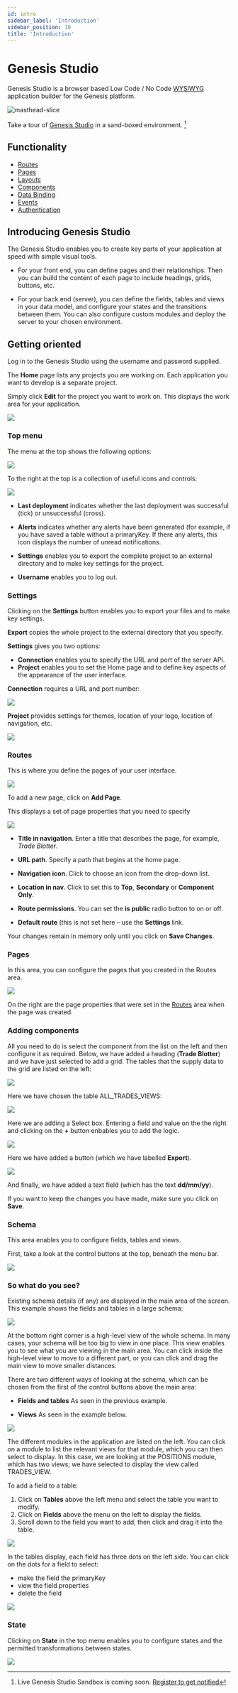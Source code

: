 ```yaml
---
id: intro
sidebar_label: 'Introduction'
sidebar_position: 10
title: 'Introduction'
---
```


# Genesis Studio

Genesis Studio is a browser based Low Code / No Code [WYSIWYG](https://en.wikipedia.org/wiki/WYSIWYG) 
application builder for the Genesis platform.

![masthead-slice](/img/genesis-studio-banner.png "Gensis Studio")

Take a tour of [Genesis Studio](#) in a sand-boxed environment. [^1]

## Functionality

- [Routes](routes.md)
- [Pages](pages.md)
- [Layouts](layouts.md)
- [Components](components.md)
- [Data Binding](data-binding.md)
- [Events](events.md)
- [Authentication](authentication.md)


[^1]: Live Genesis Studio Sandbox is coming soon. [Register to get notified](https://genesis.global/contact-us/) 

## Introducing Genesis Studio
The Genesis Studio enables you to create key parts of your application at speed with simple visual tools.

* For your front end, you can define pages and their relationships. Then you can build the content of each page to include headings, grids, buttons, etc.

* For your back end (server), you can define the fields, tables and views in your data model, and configure your states and the transitions between them. You can also configure custom modules and deploy the server to your chosen environment.

## Getting oriented
Log in to the Genesis Studio using the username and password supplied.

The **Home** page lists any projects you are working on. Each application you want to develop is a separate project. 

Simply click **Edit** for the project you want to work on. This displays the work area for your application.

![](/img/Studio1Landing.png)

### Top menu
The menu at the top shows the following options:

![](/img/studio-menu-1.png)

To the right at the top is a collection of useful icons and controls:

![](/img/studio-controls.png)


* **Last deployment** indicates whether the last deployment was successful (tick) or unsuccessful (cross).

* **Alerts** indicates whether any alerts have been generated (for example, if you have saved a table without a primaryKey. If there any alerts, this icon displays the number of unread notifications.

* **Settings** enables you to export the complete project to an external directory and to make key settings for the project.

* **Username** enables you to log out.

### Settings
Clicking on the **Settings** button enables you to export your files and to make key settings.

**Export** copies the whole project to the external directory that you specify.

**Settings** gives you two options:

* **Connection** enables you to specify the URL and port of the server API.
* **Project** enables you to set the Home page and to define key aspects of the appearance of the user interface.

**Connection** requires a URL and port number:

![](/img/settings-connection.png)

**Project** provides settings for themes, location of your logo, location of navigation, etc.

![](/img/settings-project.png)


### Routes
This is where you define the pages of your user interface.

![](/img/routes1.png)

To add a new page, click on **Add Page**.

This displays a set of page properties that you need to specify

![](/img/routes2.png)


* **Title in navigation**. Enter a title that describes the page, for example, _Trade Blotter_.

* **URL path**. Specify a path that begins at the home page.

* **Navigation icon**. Click to choose an icon from the drop-down list.

* **Location in nav**. Click to set this to **Top**, **Secondary** or **Component Only**.

* **Route permissions**. You can set the **is public** radio button to on or off.

* **Default route** (this is not set here – use the **Settings** link.

Your changes remain in memory only until you click on **Save Changes**.

### Pages

In this area, you can configure the pages that you created in the Routes area. 


![](/img/s.png)

On the right are the page properties that were set in the [Routes](/needs_new_home/genesis-studio/routes/#routes) area when the page was created.

### Adding components
All you need to do is select the component from the list on the left and then configure it as required.
Below, we have added a heading (**Trade Blotter**) and we have just selected to add a grid. The tables that the supply data to the grid are listed on the left:


![](/img/Studio5.png)

Here we have chosen the table ALL_TRADES_VIEWS:

![](/img/Studio6.png)


Here we are adding a Select box. Entering a field and value on the the right and clicking on the **+** button enbables you to add the logic.

![](/img/Studio7.png)

Here we have added a button (which we have labelled **Export**).


![](/img/Studio8.png)

And finally, we have added a text field (which has the text **dd/mm/yy**).

If you want to keep the changes you have made, make sure you click on **Save**.

### Schema
This area enables you to configure fields, tables and views.

First, take a look at the control buttons at the top, beneath the menu bar.

![](/img/schema-menu.png)

### So what do you see?
Existing schema details (if any) are displayed in the main area of the screen. This example shows the fields and tables in a large schema:

![](/img/Studioschema1.png)

At the bottom right corner is a high-level view of the whole schema. In many cases, your schema will be too big to view in one place. This view enables you to see what you are viewing in the main area. You can click inside the high-level view to move to a different part, or you can click and drag the main view to move smaller distances.

There are two different ways of looking at the schema, which can be chosen from the first of the control buttons above the main area:

* **Fields and tables** As seen in the previous example.

* **Views** As seen in the example below. 


![](/img/Studioschema1.png)

The different modules in the application are listed on the left. You can click on a module to list the relevant views for that module, which you can then select to display.
In this case, we are looking at the POSITIONS module, which has two views; we have selected to display the view called TRADES_VIEW. 

To add a field to a table:

1. Click on **Tables** above the left menu and select the table you want to modify.
2. Click on **Fields** above the menu on the left to display the fields.
3. Scroll down to the field you want to add, then click and drag it into the table.


![](/img/studio-schema-add-field.png)

In the tables display, each field has three dots on the left side. You can click on the dots for a field to select:

* make the field the primaryKey
* view the field properties
* delete the field

![](/img/schema-field-options.png)


### State

Clicking on **State** in the top menu enables you to configure states and the permitted transformations between states. 


![](/img/studio-states1.png)

